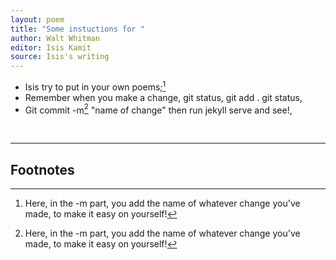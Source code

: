 ```yaml
---
layout: poem
title: "Some instuctions for "
author: Walt Whitman
editor: Isis Kamit
source: Isis's writing
---
```


- Isis try to put in your own poems;[^fn1]
- Remember when you make a change, git status, git add . git status,
- Git commit -m[^fn1] "name of change" then run jekyll serve and see!,

<br>

---

## Footnotes

[^fn1]: 

	Here, in the -m part, you add the name of whatever change you've made, to make it easy on yourself!

